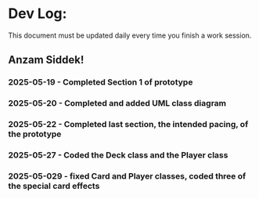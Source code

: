 # Dev Log:

This document must be updated daily every time you finish a work session.

## Anzam Siddek!

### 2025-05-19 - Completed Section 1 of prototype

### 2025-05-20 - Completed and added UML class diagram

### 2025-05-22 - Completed last section, the intended pacing, of the prototype

### 2025-05-27 - Coded the Deck class and the Player class

### 2025-05-029 - fixed Card and Player classes, coded three of the special card effects
